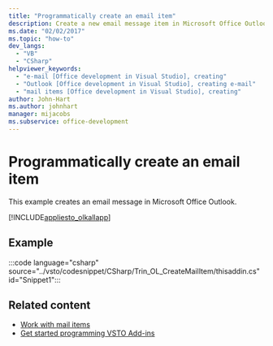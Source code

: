 ```yaml
---
title: "Programmatically create an email item"
description: Create a new email message item in Microsoft Office Outlook programmatically by using Visual Basic or C# in Visual Studio.
ms.date: "02/02/2017"
ms.topic: "how-to"
dev_langs:
  - "VB"
  - "CSharp"
helpviewer_keywords:
  - "e-mail [Office development in Visual Studio], creating"
  - "Outlook [Office development in Visual Studio], creating e-mail"
  - "mail items [Office development in Visual Studio], creating"
author: John-Hart
ms.author: johnhart
manager: mijacobs
ms.subservice: office-development
---
```

# Programmatically create an email item

  This example creates an email message in Microsoft Office Outlook.

 [!INCLUDE[appliesto_olkallapp](../vsto/includes/appliesto-olkallapp-md.md)]

## Example
 :::code language="csharp" source="../vsto/codesnippet/CSharp/Trin_OL_CreateMailItem/thisaddin.cs" id="Snippet1":::

## Related content
- [Work with mail items](../vsto/working-with-mail-items.md)
- [Get started programming VSTO Add-ins](../vsto/getting-started-programming-vsto-add-ins.md)
